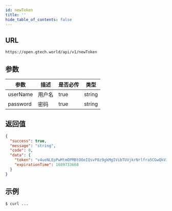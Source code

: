 ```yaml
---
id: newToken
title: ''
hide_table_of_contents: false
---
```


## URL

```
https://open.gtech.world/api/v1/newToken
```

## 参数

| 参数  | 描述 | 是否必传 | 类型 |
| --- | --- | --- | --- | 
| userName  | 用户名 | true | string |
| password  | 密码 | true | string |

## 返回值

```json
{
  "success": true,
  "message": "string",
  "code": 0,
  "data": {
    "token": "v4ueNLEpPwMtmOPMBtOOeIQsvP8z9gkMgIVibTUVjkrNrlfra5CGwQkViDjO8jcc",
    "expirationTime": 1689733668
  }
}
```

## 示例

```sh
$ curl ...
```